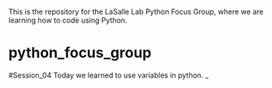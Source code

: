 
This is the repository for the LaSalle Lab Python Focus Group, where we are learning how to code using Python. 
# python_focus_group
#Session_04
Today we learned to use variables in python. _